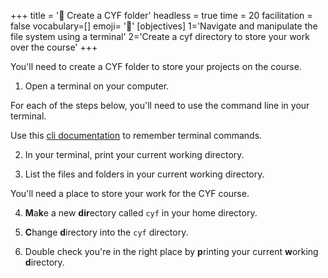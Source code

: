 +++
title = '🧰 Create a CYF folder'
headless = true
time = 20
facilitation = false
vocabulary=[]
emoji= '🧩'
[objectives]
1='Navigate and manipulate the file system using a terminal'
2='Create a cyf directory to store your work over the course'
+++

You'll need to create a CYF folder to store your projects on the course.

1. Open a terminal on your computer.

For each of the steps below, you'll need to use the command line in your terminal.

Use this [cli documentation](https://www.techrepublic.com/article/16-terminal-commands-every-user-should-know/) to remember terminal commands.

2. In your terminal, print your current working directory.

3. List the files and folders in your current working directory.

You'll need a place to store your work for the CYF course.

4. **M**a**k**e a new **dir**ectory called `cyf` in your home directory.

5. **C**hange **d**irectory into the `cyf` directory.

6. Double check you're in the right place by **p**rinting your current **w**orking **d**irectory.
